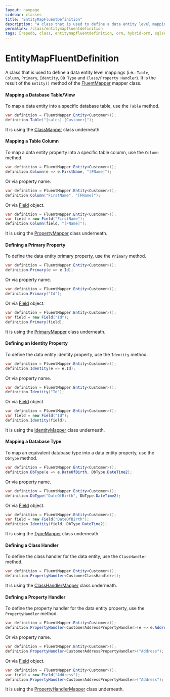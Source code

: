 ```yaml
---
layout: navpage
sidebar: classes
title: "EntityMapFluentDefinition"
description: "A class that is used to define a data entity level mappings (i.e.: Table, Column, Primary, Identity, DB Type and Class/Property Handler)."
permalink: /class/entitymapfluentdefinition
tags: [repodb, class, entitymapfluentdefinition, orm, hybrid-orm, sqlserver, sqlite, mysql, postgresql]
---
```


# EntityMapFluentDefinition

A class that is used to define a data entity level mappings (i.e.: `Table`, `Column`, `Primary`, `Identity`, `DB Type` and `Class/Property Handler`). It is the result of the `Entity()` method of the [FluentMapper](/mapper/fluentmapper) mapper class.

#### Mapping a Database Table/View

To map a data entity into a specific database table, use the `Table` method.

```csharp
var definition = FluentMapper.Entity<Customer>();
definition.Table("[sales].[Customer]");
```

It is using the [ClassMapper](/mapper/classmapper) class underneath.

#### Mapping a Table Column

To map a data entity property into a specific table column, use the `Column` method.

```csharp
var definition = FluentMapper.Entity<Customer>();
definition.Column(e => e.FirstName, "[FName]");
```

Or via property name.

```csharp
var definition = FluentMapper.Entity<Customer>();
definition.Column("FirstName", "[FName]");
```

Or via [Field](/class/field) object.

```csharp
var definition = FluentMapper.Entity<Customer>();
var field = new Field("FirstName");
definition.Column(field, "[FName]");
```

It is using the [PropertyMapper](/mapper/propertymapper) class underneath.

#### Defining a Primary Property

To define the data entity primary property, use the `Primary` method.

```csharp
var definition = FluentMapper.Entity<Customer>();
definition.Primary(e => e.Id);
```

Or via property name.

```csharp
var definition = FluentMapper.Entity<Customer>();
definition.Primary("Id");
```

Or via [Field](/class/field) object.

```csharp
var definition = FluentMapper.Entity<Customer>();
var field = new Field("Id");
definition.Primary(field);
```

It is using the [PrimaryMapper](/mapper/primarymapper) class underneath.

#### Defining an Identity Property

To define the data entity identity property, use the `Identity` method.

```csharp
var definition = FluentMapper.Entity<Customer>();
definition.Identity(e => e.Id);
```

Or via property name.

```csharp
var definition = FluentMapper.Entity<Customer>();
definition.Identity("Id");
```

Or via [Field](/class/field) object.

```csharp
var definition = FluentMapper.Entity<Customer>();
var field = new Field("Id");
definition.Identity(field);
```

It is using the [IdentityMapper](/mapper/identitymapper) class underneath.

#### Mapping a Database Type

To map an equivalent database type into a data entity property, use the `DbType` method.

```csharp
var definition = FluentMapper.Entity<Customer>();
definition.DbType(e => e.DateOfBirth, DbType.DateTime2);
```

Or via property name.

```csharp
var definition = FluentMapper.Entity<Customer>();
definition.DbType("DateOfBirth", DbType.DateTime2);
```

Or via [Field](/class/field) object.

```csharp
var definition = FluentMapper.Entity<Customer>();
var field = new Field("DateOfBirth");
definition.Identity(field, DbType.DateTime2);
```

It is using the [TypeMapper](/mapper/typemapper) class underneath.

#### Defining a Class Handler

To define the class handler for the data entity, use the `ClassHandler` method.

```csharp
var definition = FluentMapper.Entity<Customer>();
definition.PropertyHandler<CustomerClassHandler>();
```

It is using the [ClassHandlerMapper](/mapper/classhandlermapper) class underneath.

#### Defining a Property Handler

To define the property handler for the data entity property, use the `PropertyHandler` method.

```csharp
var definition = FluentMapper.Entity<Customer>();
definition.PropertyHandler<CustomerAddressPropertyHandler>(e => e.Address);
```

Or via property name.

```csharp
var definition = FluentMapper.Entity<Customer>();
definition.PropertyHandler<CustomerAddressPropertyHandler>("Address");
```

Or via [Field](/class/field) object.

```csharp
var definition = FluentMapper.Entity<Customer>();
var field = new Field("Address");
definition.PropertyHandler<CustomerAddressPropertyHandler>("Address");
```

It is using the [PropertyHandlerMapper](/mapper/propertyhandlermapper) class underneath.

